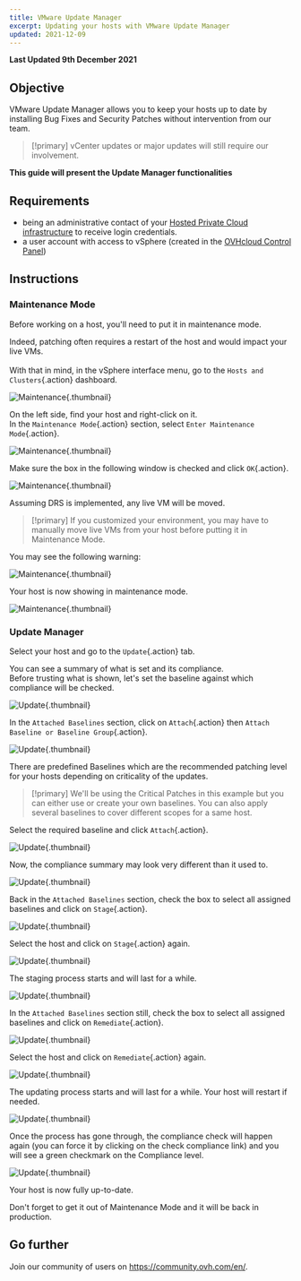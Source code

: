 ```yaml
---
title: VMware Update Manager
excerpt: Updating your hosts with VMware Update Manager 
updated: 2021-12-09
---
```


**Last Updated 9th December 2021**

## Objective

VMware Update Manager allows you to keep your hosts up to date by installing Bug Fixes and Security Patches without intervention from our team.     

> [!primary]
> vCenter updates or major updates will still require our involvement.

**This guide will present the Update Manager functionalities**

## Requirements

- being an administrative contact of your [Hosted Private Cloud infrastructure](https://www.ovhcloud.com/en-ca/enterprise/products/hosted-private-cloud/) to receive login credentials.
- a user account with access to vSphere (created in the [OVHcloud Control Panel](https://ca.ovh.com/auth/?action=gotomanager&from=https://www.ovh.com/ca/en/&ovhSubsidiary=ca))

## Instructions

### Maintenance Mode

Before working on a host, you'll need to put it in maintenance mode.

Indeed, patching often requires a restart of the host and would impact your live VMs.<br>    
With that in mind, in the vSphere interface menu, go to the `Hosts and Clusters`{.action} dashboard.

![Maintenance](images/en01menu.png){.thumbnail}

On the left side, find your host and right-click on it.  
In the `Maintenance Mode`{.action} section, select `Enter Maintenance Mode`{.action}.

![Maintenance](images/en02maintenance.png){.thumbnail}

Make sure the box in the following window is checked and click `OK`{.action}.

![Maintenance](images/en03enter.png){.thumbnail}

Assuming DRS is implemented, any live VM will be moved.

> [!primary]
> If you customized your environment, you may have to manually move live VMs from your host before putting it in Maintenance Mode.
>

You may see the following warning:     

![Maintenance](images/en04warning.png){.thumbnail}

Your host is now showing in maintenance mode.

![Maintenance](images/en05maintenanced.png){.thumbnail}

### Update Manager

Select your host and go to the `Update`{.action} tab.

You can see a summary of what is set and its compliance.     
Before trusting what is shown, let's set the baseline against which compliance will be checked.

![Update](images/en06summary.png){.thumbnail}

In the `Attached Baselines` section, click on `Attach`{.action} then `Attach Baseline or Baseline Group`{.action}.

![Update](images/en07attach.png){.thumbnail}

There are predefined Baselines which are the recommended patching level for your hosts depending on criticality of the updates.

> [!primary]
> We'll be using the Critical Patches in this example but you can either use or create your own baselines. You can also apply several baselines to cover different scopes for a same host.

Select the required baseline and click `Attach`{.action}.

![Update](images/en08define.png){.thumbnail}

Now, the compliance summary may look very different than it used to.     

![Update](images/en09noncompliant.png){.thumbnail}

Back in the `Attached Baselines` section, check the box to select all assigned baselines and click on `Stage`{.action}.

![Update](images/en10bisstage.png){.thumbnail}

Select the host and click on `Stage`{.action} again.

![Update](images/en10terstagea.png){.thumbnail}

The staging process starts and will last for a while.

![Update](images/en10terstage.png){.thumbnail}

In the `Attached Baselines` section still, check the box to select all assigned baselines and click on `Remediate`{.action}.

![Update](images/en10remediate.png){.thumbnail}

Select the host and click on `Remediate`{.action} again.

![Update](images/en11remediate.png){.thumbnail}

The updating process starts and will last for a while. Your host will restart if needed.

![Update](images/en12remediating.png){.thumbnail}

Once the process has gone through, the compliance check will happen again (you can force it by clicking on the check compliance link) and you will see a green checkmark on the Compliance level.

![Update](images/en13compliant.png){.thumbnail}

Your host is now fully up-to-date.

Don't forget to get it out of Maintenance Mode and it will be back in production.

## Go further

Join our community of users on <https://community.ovh.com/en/>.
